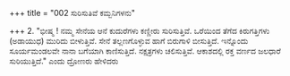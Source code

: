 +++
title = "002 ಸುರಿಸುತಿವೆ ಕಮ್ಬನಿಗಳನು"

+++
2.  "ಭೀಷ್ಮ ! ನಮ್ಮ ಸೇನೆಯ ಆನೆ ಕುದುರೆಗಳು ಕಣ್ಣೀರು ಸುರಿಸುತ್ತಿವೆ. ಒರೆಯಿಂದ ತೆಗೆದ ಕಿರುಗತ್ತಿಗಳು (ಅಡಾಯುಧ) ಮುರಿದು ಬೀಳುತ್ತಿವೆ. ಸೇನೆ ತಲ್ಲಣಗೊಳ್ಳುವ ಹಾಗೆ ಬಿರುಗಾಳಿ ಬೀಸುತ್ತಿದೆ. ಇನ್ನೊಂದು ಸೂರ್ಯಮಂಡಲವೇ ನಾನಾ ಬಗೆಯಾಗಿ ಕಾಣಿಸುತ್ತಿದೆ. ನಕ್ಷತ್ರಗಳು ಚಲಿಸುತ್ತಿವೆ. ಆಕಾಶದಲ್ಲಿ ರಕ್ತ ವರ್ಣದ ಜಲಧಾರೆ ಸುರಿಯುತ್ತಿದೆ." ಎಂದು ದ್ರೋಣರು ಹೇಳಿದರು